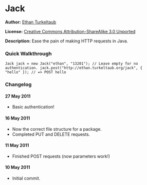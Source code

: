 # Jack

**Author:** [Ethan Turkeltaub](http://ethan.heroku.com)

**License:** [Creative Commons Attribution-ShareAlike 3.0 Unported](http://creativecommons.org/licenses/by-sa/3.0/)

**Description:** Ease the pain of making HTTP requests in Java.

### Quick Walkthrough

``
Jack jack = new Jack("ethan", "13201"); // Leave empty for no authentication.
jack.post("http://ethan.turkeltaub.org/jack", { "hello" }); // => POST hello
``

### Changelog

#### 27 May 2011
*  Basic authentication!

#### 16 May 2011
*  Now the correct file structure for a package.
*  Completed PUT and DELETE requests.

#### 11 May 2011
*  Finished POST requests (now parameters work!)

#### 10 May 2011

*  Initial commit.
